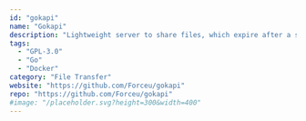 ```yaml
---
id: "gokapi"
name: "Gokapi"
description: "Lightweight server to share files, which expire after a set amount of downloads or days. Similar to the discontinued Firefox Send, with the difference that only the admin is allowed to upload files."
tags:
  - "GPL-3.0"
  - "Go"
  - "Docker"
category: "File Transfer"
website: "https://github.com/Forceu/gokapi"
repo: "https://github.com/Forceu/gokapi"
#image: "/placeholder.svg?height=300&width=400"
---
```


